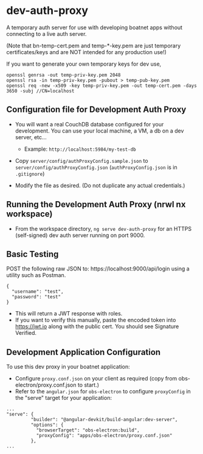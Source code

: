 # dev-auth-proxy

A temporary auth server for use with developing boatnet apps without connecting to a live auth server.

(Note that bn-temp-cert.pem and temp-*-key.pem are just temporary certificates/keys and are NOT intended for any production use!)

If you want to generate your own temporary keys for dev use,
```
openssl genrsa -out temp-priv-key.pem 2048
openssl rsa -in temp-priv-key.pem -pubout > temp-pub-key.pem
openssl req -new -x509 -key temp-priv-key.pem -out temp-cert.pem -days 3650 -subj //CN=localhost
```

## Configuration file for Development Auth Proxy

* You will want a real CouchDB database configured for your development. You can use your local machine, a VM, a db on a dev server, etc...
  * Example: `http://localhost:5984/my-test-db`

* Copy `server/config/authProxyConfig.sample.json` to `server/config/authProxyConfig.json` (`authProxyConfig.json` is in `.gitignore`)

* Modify the file as desired. (Do not duplicate any actual credentials.)


## Running the Development Auth Proxy (nrwl nx workspace)

* From the workspace directory, `ng serve dev-auth-proxy` for an HTTPS (self-signed) dev auth server running on port 9000.

## Basic Testing

POST the following raw JSON to: https://localhost:9000/api/login using a utility such as Postman.
```
{
  "username": "test",
  "password": "test"
}
```
* This will return a JWT response with roles.
* If you want to verify this manually, paste the encoded token into https://jwt.io along with the public cert. You should see Signature Verified.

## Development Application Configuration

To use this dev proxy in your boatnet application:
* Configure `proxy.conf.json` on your client as required (copy from obs-electron/proxy.conf.json to start.)
* Refer to the `angular.json` for `obs-electron` to configure `proxyConfig` in the "serve" target for your application:
 ```
 ...
 "serve": {
          "builder": "@angular-devkit/build-angular:dev-server",
          "options": {
            "browserTarget": "obs-electron:build",
            "proxyConfig": "apps/obs-electron/proxy.conf.json"
          },
 ...
 ```

